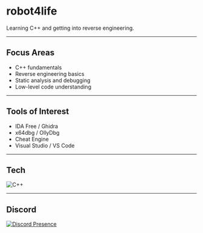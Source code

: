 # robot4life

Learning C++ and getting into reverse engineering.

---

## Focus Areas

- C++ fundamentals  
- Reverse engineering basics  
- Static analysis and debugging  
- Low-level code understanding

---

## Tools of Interest

- IDA Free / Ghidra  
- x64dbg / OllyDbg  
- Cheat Engine  
- Visual Studio / VS Code

---

## Tech

![C++](https://img.shields.io/badge/C%2B%2B-00599C?style=flat-square&logo=c%2B%2B&logoColor=white)

---

## Discord

[![Discord Presence](https://lanyard.cnrad.dev/api/your-discord-id?hideDiscriminators=true&idleMessage=Offline)](https://discord.com/users/your-discord-id)
